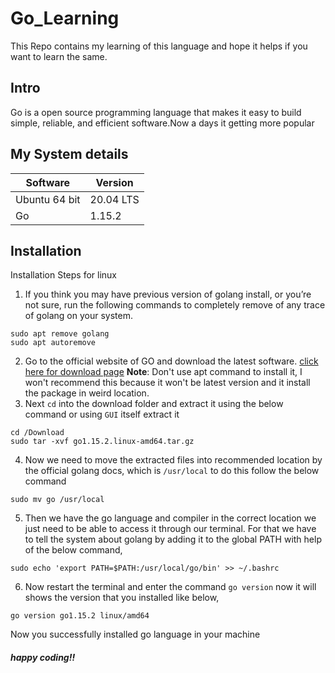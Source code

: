 # Go_Learning
This Repo contains my learning of this language and hope it helps if you want to learn the same.

## Intro
Go is a open source programming language that makes it easy to build simple, reliable, and efficient software.Now a days it getting more popular

## My System details
| Software        | Version   |
|-----------------|-----------|
| Ubuntu 64 bit   | 20.04 LTS |
| Go              | 1.15.2    |

## Installation
Installation Steps for linux

1. If you think you may have previous version of golang install, or you’re not sure, run the following commands to completely remove of any trace of golang on your system.
  ~~~
  sudo apt remove golang
  sudo apt autoremove
  ~~~
2. Go to the official website of GO and download the latest software. [click here for download page](https://golang.org/dl/)
    __Note__: Don't use apt command to install it, I won't recommend this because it won't be latest version and it install the package in weird location.    
3. Next `cd` into the download folder and extract it using the below command or using `GUI` itself extract it
  ~~~
  cd /Download
  sudo tar -xvf go1.15.2.linux-amd64.tar.gz
  ~~~  
4. Now we need to move the extracted files into recommended location by the official golang docs, which is `/usr/local` to do this follow the below command
  ~~~
  sudo mv go /usr/local
  ~~~
5. Then we have the go language and compiler in the correct location we just need to be able to access it through our terminal. For that we have to tell the system about golang by adding it to the global PATH with help of the below command,
  ~~~
  sudo echo 'export PATH=$PATH:/usr/local/go/bin' >> ~/.bashrc
  ~~~
6. Now restart the terminal and enter the command `go version` now it will shows the version that you installed like below,
  ~~~
  go version go1.15.2 linux/amd64
  ~~~
  
Now you successfully installed go language in your machine

##### happy coding!!
